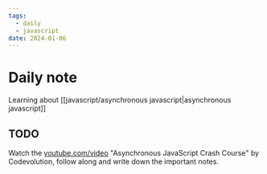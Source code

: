 ```yaml
---
tags:
  - daily
  - javascript
date: 2024-01-06
---
```


# Daily note

Learning about [[javascript/asynchronous javascript|asynchronous javascript]]

## TODO

Watch the [youtube.com/video](https://www.youtube.com/watch?v=exBgWAIeIeg) "Asynchronous JavaScript Crash Course" by Codevolution, follow along and write down the important notes.
